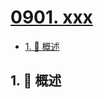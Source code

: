 # [0901. xxx](https://github.com/Tdahuyou/TNotes.leetcode/tree/main/notes/0901.%20xxx)

<!-- region:toc -->

- [1. 📝 概述](#1--概述)

<!-- endregion:toc -->

## 1. 📝 概述
